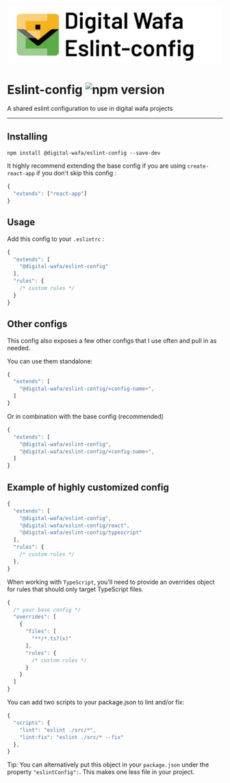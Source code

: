 ![wafa prettier conifg](images/logo.jpeg)
# Eslint-config  ![npm version](https://img.shields.io/npm/v/@digital-wafa/eslint-config)

A shared eslint configuration to use in digital wafa projects

***

## Installing

```
npm install @digital-wafa/eslint-config --save-dev
```

It highly recommend extending the base config if you are using `create-react-app` if you don't skip this config :

```javascript
{
  "extends": ["react-app"]
}
```

## Usage

Add this config to your `.eslintrc` :

```javascript
{
  "extends": [
    "@digital-wafa/eslint-config"
  ],
  "rules": {
    /* custom rules */
  }
}
```

## Other configs

This config also exposes a few other configs that I use often and pull in as needed.

You can use them standalone:

```javascript
{
  "extends": [
    "@digital-wafa/eslint-config/<config-name>",
  ]
}
```
Or in combination with the base config (recommended)

```javascript
{
  "extends": [
    "@digital-wafa/eslint-config",
    "@digital-wafa/eslint-config/<config-name>",
  ]
}
```

## Example of highly customized config

```javascript
{
  "extends": [
    "@digital-wafa/eslint-config",
    "@digital-wafa/eslint-config/react",
    "@digital-wafa/eslint-config/typescript"
  ],
  "rules": {
    /* custom rules */
  },
}
```

When working with `TypeScript`, you'll need to provide an overrides object for rules that should only target TypeScript files.

```javascript
{
  /* your base config */
  "overrides": [
    {
      "files": [
        "**/*.ts?(x)"
      ],
      "rules": {
        /* custom rules */
      }
    }
  ]
}
```

You can add two scripts to your package.json to lint and/or fix:

```javascript
{
  "scripts": {
    "lint": "eslint ./src/*",
    "lint:fix": "eslint ./src/* --fix"
  },
}
```

Tip: You can alternatively put this object in your `package.json` under the property `"eslintConfig":`. This makes one less file in your project.
